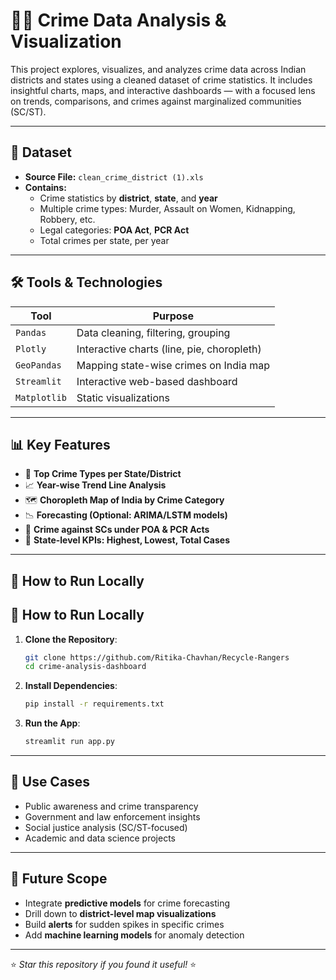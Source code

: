 

# 🕵️‍♂️ Crime Data Analysis & Visualization 

This project explores, visualizes, and analyzes crime data across Indian districts and states using a cleaned dataset of crime statistics. It includes insightful charts, maps, and interactive dashboards — with a focused lens on trends, comparisons, and crimes against marginalized communities (SC/ST).

---

## 📂 Dataset

- **Source File:** `clean_crime_district (1).xls`
- **Contains:**
  - Crime statistics by **district**, **state**, and **year**
  - Multiple crime types: Murder, Assault on Women, Kidnapping, Robbery, etc.
  - Legal categories: **POA Act**, **PCR Act**
  - Total crimes per state, per year

---

## 🛠️ Tools & Technologies

| Tool        | Purpose                            |
|-------------|------------------------------------|
| `Pandas`    | Data cleaning, filtering, grouping |
| `Plotly`    | Interactive charts (line, pie, choropleth) |
| `GeoPandas` | Mapping state-wise crimes on India map |
| `Streamlit` | Interactive web-based dashboard    |
| `Matplotlib`| Static visualizations              |

---

## 📊 Key Features

- 📌 **Top Crime Types per State/District**
- 📈 **Year-wise Trend Line Analysis**
- 🗺️ **Choropleth Map of India by Crime Category**
- 📉 **Forecasting (Optional: ARIMA/LSTM models)**
- 👥 **Crime against SCs under POA & PCR Acts**
- 📍 **State-level KPIs: Highest, Lowest, Total Cases**

---

## 🚀 **How to Run Locally**

## 🚀 **How to Run Locally**

1. **Clone the Repository**:
   ```bash
   git clone https://github.com/Ritika-Chavhan/Recycle-Rangers
   cd crime-analysis-dashboard

2. **Install Dependencies**:
   ```bash
   pip install -r requirements.txt
   ```


3. **Run the App**:
   ```bash
   streamlit run app.py
   ```

---

## 🎯 Use Cases

- Public awareness and crime transparency
- Government and law enforcement insights
- Social justice analysis (SC/ST-focused)
- Academic and data science projects

---

## 🔮 Future Scope

- Integrate **predictive models** for crime forecasting
- Drill down to **district-level map visualizations**
- Build **alerts** for sudden spikes in specific crimes
- Add **machine learning models** for anomaly detection

---



⭐ *Star this repository if you found it useful!* ⭐
